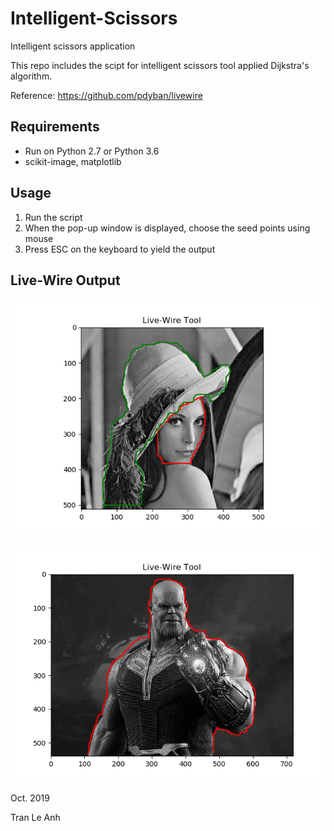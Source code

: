 # Intelligent-Scissors
Intelligent scissors application

This repo includes the scipt for intelligent scissors tool applied Dijkstra's algorithm.

Reference: https://github.com/pdyban/livewire

## Requirements
- Run on Python 2.7 or Python 3.6
- scikit-image, matplotlib

## Usage
1. Run the script
2. When the pop-up window is displayed, choose the seed points using mouse
3. Press ESC on the keyboard to yield the output

## Live-Wire Output

![picture](output/lenna.png)

![picture](output/thanos.png)

Oct. 2019

Tran Le Anh
